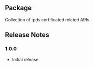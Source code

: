 ## Package
Collection of tpds certificated related APIs

## Release Notes

### 1.0.0
   - Initial release

